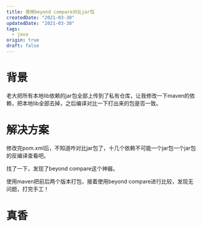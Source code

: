 ```yaml
---
title: 使用beyond compare对比jar包
createdDate: "2021-03-30"
updatedDate: "2021-03-30"
tags:
  - java
origin: true
draft: false
---
```


# 背景

老大把所有本地lib依赖的jar包全部上传到了私有仓库，让我修改一下maven的依赖，把本地lib全部去掉，之后编译对比一下打出来的包是否一致。

# 解决方案

修改完pom.xml后，不知道咋对比jar包了，十几个依赖不可能一个jar包一个jar包的反编译查看吧。

找了一下，发现了beyond compare这个神器。

使用maven把前后两个版本打包，接着使用beyond compare进行比较，发现无问题，打完手工！

# 真香